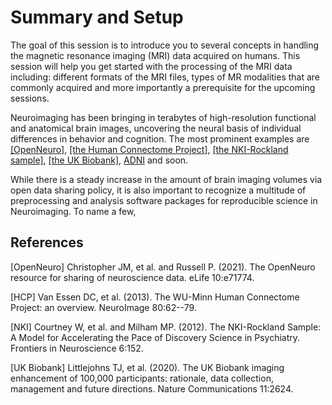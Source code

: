 # Summary and Setup

The goal of this session is to introduce you to several concepts in handling
 the magnetic resonance imaging (MRI) data acquired on humans. This session
 will help you get started with the processing of the MRI data including:
different formats of the MRI files, types of MR modalities that are commonly
 acquired and more importantly a prerequisite for the upcoming sessions.

Neuroimaging has been bringing in terabytes of high-resolution functional
and anatomical brain images, uncovering the neural basis of individual
 differences in behavior and cognition. The most prominent examples
are [[OpenNeuro]](#1), [[the Human Connectome Project]](#2), [[the NKI-Rockland sample]](#3),
[[the UK Biobank]](#4), [ADNI](https://adni.loni.usc.edu/) and soon.


While there is a steady increase in the amount of brain imaging volumes via open data sharing
policy, it is also important to recognize a multitude of preprocessing and analysis software packages
for reproducible science in Neuroimaging. To name a few,


## References
<a id="1">[OpenNeuro]</a>
Christopher JM, et al. and Russell P. (2021).
The OpenNeuro resource for sharing of neuroscience data.
eLife 10:e71774.

<a id="2">[HCP]</a>
Van Essen DC, et al. (2013).
The WU-Minn Human Connectome Project: an overview.
NeuroImage 80:62--79.

<a id="3">[NKI]</a>
Courtney W, et al. and Milham MP. (2012).
The NKI-Rockland Sample: A Model for Accelerating the Pace of Discovery Science in Psychiatry.
Frontiers in Neuroscience 6:152.

<a id="4">[UK Biobank]</a>
Littlejohns TJ, et al. (2020).
The UK Biobank imaging enhancement of 100,000 participants: rationale, data collection, management and future directions.
Nature Communications 11:2624.
